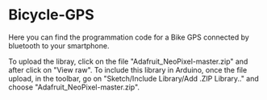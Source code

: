 # Bicycle-GPS

Here you can find the programmation code for a Bike GPS connected by bluetooth to your smartphone. 

To upload the libray, click on the file "Adafruit_NeoPixel-master.zip" and after click on "View raw". To include this library in Arduino, once the file upload, in the toolbar, go on "Sketch/Include Library/Add .ZIP Library.." and choose "Adafruit_NeoPixel-master.zip".

